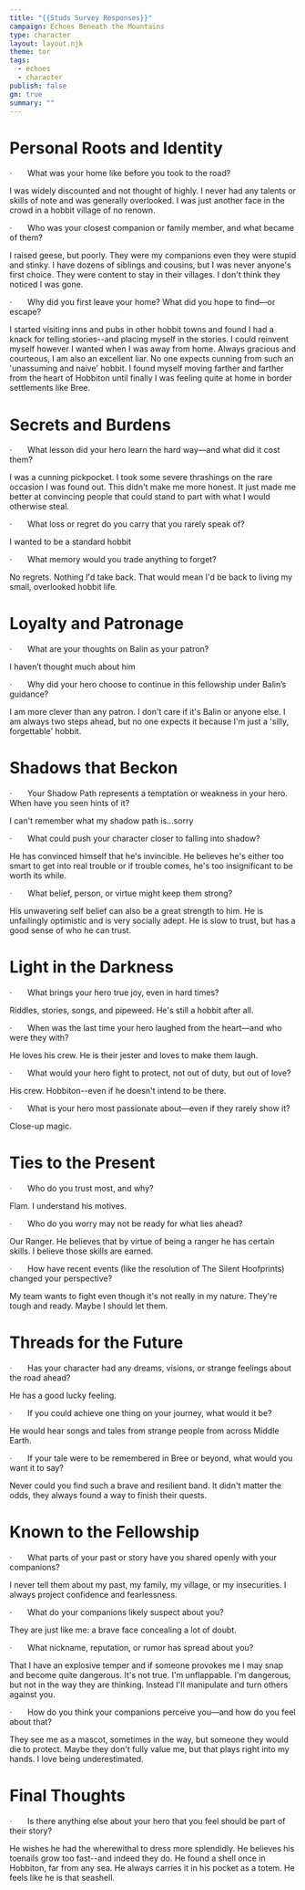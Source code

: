 ```yaml
---
title: "{{Studs Survey Responses}}"
campaign: Echoes Beneath the Mountains
type: character
layout: layout.njk
theme: tor
tags:
  - echoes
  - character
publish: false
gm: true
summary: ""
---
```

# Personal Roots and Identity

·       What was your home like before you took to the road?

I was widely discounted and not thought of highly. I never had any talents or skills of note and was generally overlooked. I was just another face in the crowd in a hobbit village of no renown.

·       Who was your closest companion or family member, and what became of them?

I raised geese, but poorly. They were my companions even they were stupid and stinky. I have dozens of siblings and cousins, but I was never anyone's first choice. They were content to stay in their villages. I don't think they noticed I was gone.

·       Why did you first leave your home? What did you hope to find—or escape?

I started visiting inns and pubs in other hobbit towns and found I had a knack for telling stories--and placing myself in the stories. I could reinvent myself however I wanted when I was away from home. Always gracious and courteous, I am also an excellent liar. No one expects cunning from such an 'unassuming and naive' hobbit. I found myself moving farther and farther from the heart of Hobbiton until finally I was feeling quite at home in border settlements like Bree.

# Secrets and Burdens

·       What lesson did your hero learn the hard way—and what did it cost them?

I was a cunning pickpocket. I took some severe thrashings on the rare occasion I was found out. This didn't make me more honest. It just made me better at convincing people that could stand to part with what I would otherwise steal.

·       What loss or regret do you carry that you rarely speak of?

I wanted to be a standard hobbit

·       What memory would you trade anything to forget?

No regrets. Nothing I'd take back. That would mean I'd be back to living my small, overlooked hobbit life.

# Loyalty and Patronage

·       What are your thoughts on Balin as your patron?

I haven’t thought much about him

·       Why did your hero choose to continue in this fellowship under Balin’s guidance?

I am more clever than any patron. I don't care if it's Balin or anyone else. I am always two steps ahead, but no one expects it because I'm just a 'silly, forgettable' hobbit.

# Shadows that Beckon

·       Your Shadow Path represents a temptation or weakness in your hero. When have you seen hints of it?

I can't remember what my shadow path is...sorry

·       What could push your character closer to falling into shadow?

He has convinced himself that he's invincible. He believes he's either too smart to get into real trouble or if trouble comes, he's too insignificant to be worth its while.

·       What belief, person, or virtue might keep them strong?

His unwavering self belief can also be a great strength to him. He is unfailingly optimistic and is very socially adept. He is slow to trust, but has a good sense of who he can trust.

# Light in the Darkness

·       What brings your hero true joy, even in hard times?

Riddles, stories, songs, and pipeweed. He's still a hobbit after all.

·       When was the last time your hero laughed from the heart—and who were they with?

He loves his crew. He is their jester and loves to make them laugh.

·       What would your hero fight to protect, not out of duty, but out of love?

His crew. Hobbiton--even if he doesn't intend to be there.

·       What is your hero most passionate about—even if they rarely show it?

Close-up magic.

# Ties to the Present

·       Who do you trust most, and why?

Flam. I understand his motives.

·       Who do you worry may not be ready for what lies ahead?

Our Ranger. He believes that by virtue of being a ranger he has certain skills. I believe those skills are earned.

·       How have recent events (like the resolution of The Silent Hoofprints) changed your perspective?

My team wants to fight even though it's not really in my nature. They're tough and ready. Maybe I should let them.

# Threads for the Future

·       Has your character had any dreams, visions, or strange feelings about the road ahead?

He has a good lucky feeling.

·       If you could achieve one thing on your journey, what would it be?

He would hear songs and tales from strange people from across Middle Earth.

·       If your tale were to be remembered in Bree or beyond, what would you want it to say?

Never could you find such a brave and resilient band. It didn't matter the odds, they always found a way to finish their quests.

# Known to the Fellowship

·       What parts of your past or story have you shared openly with your companions?

I never tell them about my past, my family, my village, or my insecurities. I always project confidence and fearlessness.

·       What do your companions likely suspect about you?

They are just like me: a brave face concealing a lot of doubt.

·       What nickname, reputation, or rumor has spread about you?

That I have an explosive temper and if someone provokes me I may snap and become quite dangerous. It's not true. I'm unflappable. I'm dangerous, but not in the way they are thinking. Instead I'll manipulate and turn others against you.

·       How do you think your companions perceive you—and how do you feel about that?

They see me as a mascot, sometimes in the way, but someone they would die to protect. Maybe they don't fully value me, but that plays right into my hands. I love being underestimated.

# Final Thoughts

·       Is there anything else about your hero that you feel should be part of their story?

He wishes he had the wherewithal to dress more splendidly. He believes his toenails grow too fast--and indeed they do. He found a shell once in Hobbiton, far from any sea. He always carries it in his pocket as a totem. He feels like he is that seashell.